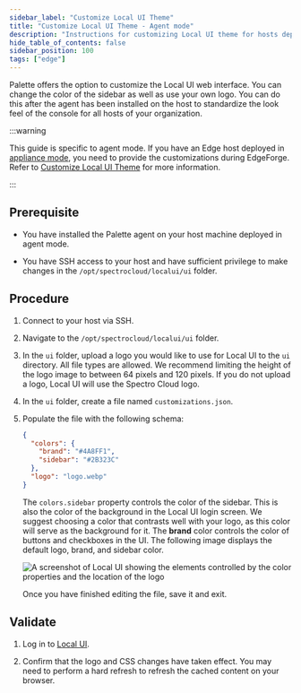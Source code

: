 ```yaml
---
sidebar_label: "Customize Local UI Theme"
title: "Customize Local UI Theme - Agent mode"
description: "Instructions for customizing Local UI theme for hosts deployed in agent mode."
hide_table_of_contents: false
sidebar_position: 100
tags: ["edge"]
---
```


Palette offers the option to customize the Local UI web interface. You can change the color of the sidebar as well as
use your own logo. You can do this after the agent has been installed on the host to standardize the look feel of the
console for all hosts of your organization.

:::warning

This guide is specific to agent mode. If you have an Edge host deployed in [appliance mode](../../appliance-mode.md),
you need to provide the customizations during EdgeForge. Refer to
[Customize Local UI Theme](../../../clusters/edge/local-ui/host-management/theming.md) for more information.

:::

## Prerequisite

- You have installed the Palette agent on your host machine deployed in agent mode.

- You have SSH access to your host and have sufficient privilege to make changes in the `/opt/spectrocloud/localui/ui`
  folder.

## Procedure

1. Connect to your host via SSH.

2. Navigate to the `/opt/spectrocloud/localui/ui` folder.

3. In the `ui` folder, upload a logo you would like to use for Local UI to the `ui` directory. All file types are
   allowed. We recommend limiting the height of the logo image to between 64 pixels and 120 pixels. If you do not upload
   a logo, Local UI will use the Spectro Cloud logo.

4. In the `ui` folder, create a file named `customizations.json`.

5. Populate the file with the following schema:

   ```json
   {
     "colors": {
       "brand": "#4A8FF1",
       "sidebar": "#2B323C"
     },
     "logo": "logo.webp"
   }
   ```

   The `colors.sidebar` property controls the color of the sidebar. This is also the color of the background in the
   Local UI login screen. We suggest choosing a color that contrasts well with your logo, as this color will serve as
   the background for it. The **brand** color controls the color of buttons and checkboxes in the UI. The following
   image displays the default logo, brand, and sidebar color.

   ![A screenshot of Local UI showing the elements controlled by the color properties and the location of the logo](/cluster_edge_emc_theming.webp)

   Once you have finished editing the file, save it and exit.

## Validate

1. Log in to [Local UI](../../../clusters/edge/local-ui/host-management/access-console.md).

2. Confirm that the logo and CSS changes have taken effect. You may need to perform a hard refresh to refresh the cached
   content on your browser.
